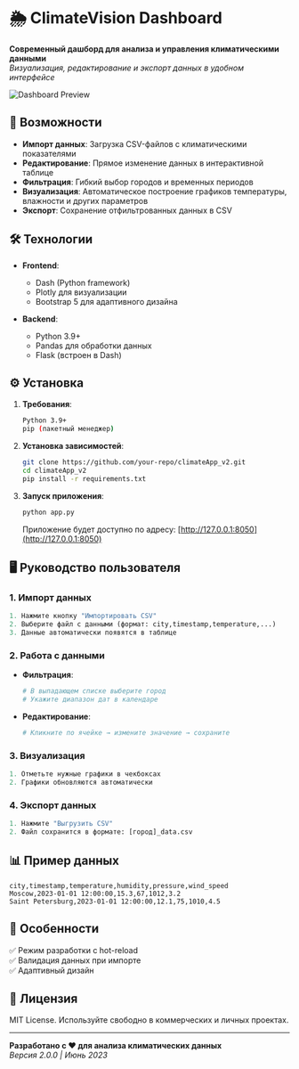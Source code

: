 # 🌦 ClimateVision Dashboard

**Современный дашборд для анализа и управления климатическими данными**  
*Визуализация, редактирование и экспорт данных в удобном интерфейсе*

![Dashboard Preview](https://i.imgur.com/JfQ5ryg.png)

## 🚀 Возможности

- **Импорт данных**: Загрузка CSV-файлов с климатическими показателями
- **Редактирование**: Прямое изменение данных в интерактивной таблице
- **Фильтрация**: Гибкий выбор городов и временных периодов
- **Визуализация**: Автоматическое построение графиков температуры, влажности и других параметров
- **Экспорт**: Сохранение отфильтрованных данных в CSV

## 🛠 Технологии

- **Frontend**: 
  - Dash (Python framework)
  - Plotly для визуализации
  - Bootstrap 5 для адаптивного дизайна

- **Backend**:
  - Python 3.9+
  - Pandas для обработки данных
  - Flask (встроен в Dash)

## ⚙️ Установка

1. **Требования**:
   ```bash
   Python 3.9+
   pip (пакетный менеджер)
   ```

2. **Установка зависимостей**:
   ```bash
   git clone https://github.com/your-repo/climateApp_v2.git
   cd climateApp_v2
   pip install -r requirements.txt
   ```

3. **Запуск приложения**:
   ```bash
   python app.py
   ```
   Приложение будет доступно по адресу: [http://127.0.0.1:8050](http://127.0.0.1:8050)

## 🖥 Руководство пользователя

### 1. Импорт данных
```python
1. Нажмите кнопку "Импортировать CSV"
2. Выберите файл с данными (формат: city,timestamp,temperature,...)
3. Данные автоматически появятся в таблице
```

### 2. Работа с данными
- **Фильтрация**:
  ```python
  # В выпадающем списке выберите город
  # Укажите диапазон дат в календаре
  ```
- **Редактирование**:
  ```python
  # Кликните по ячейке → измените значение → сохраните
  ```

### 3. Визуализация
```python
1. Отметьте нужные графики в чекбоксах
2. Графики обновляются автоматически
```

### 4. Экспорт данных
```python
1. Нажмите "Выгрузить CSV"
2. Файл сохранится в формате: [город]_data.csv
```

## 📊 Пример данных
```csv
city,timestamp,temperature,humidity,pressure,wind_speed
Moscow,2023-01-01 12:00:00,15.3,67,1012,3.2
Saint Petersburg,2023-01-01 12:00:00,12.1,75,1010,4.5
```

## 📌 Особенности
✅ Режим разработки с hot-reload  
✅ Валидация данных при импорте  
✅ Адаптивный дизайн  

## 📜 Лицензия
MIT License. Используйте свободно в коммерческих и личных проектах.

---

**Разработано с ❤️ для анализа климатических данных**  
*Версия 2.0.0 | Июнь 2023*